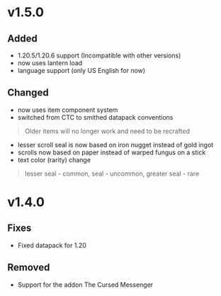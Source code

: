 # v1.5.0
## Added
- 1.20.5/1.20.6 support (Incompatible with other versions)
- now uses lantern load
- language support (only US English for now)
## Changed
- now uses item component system
- switched from CTC to smithed datapack conventions
> Older items will no longer work and need to be recrafted
- lesser scroll seal is now based on iron nugget instead of gold ingot
- scrolls now based on paper instead of warped fungus on a stick
- text color (rarity) change
> lesser seal - common, seal - uncommon, greater seal - rare

# v1.4.0
## Fixes
- Fixed datapack for 1.20
## Removed
- Support for the addon The Cursed Messenger